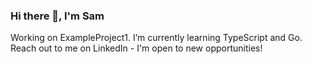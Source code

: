### Hi there 👋, I'm Sam

Working on ExampleProject1.
I’m currently learning TypeScript and Go.
Reach out to me on LinkedIn - I'm open to new opportunities!
